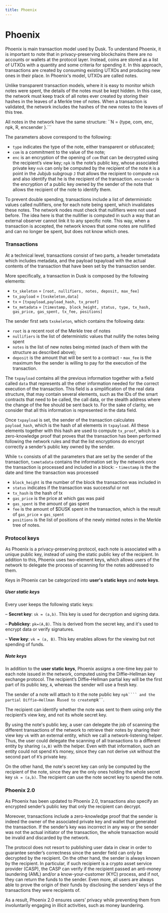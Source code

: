 ```yaml
---
title: Phoenix
---
```


# Phoenix

Phoenix is main transaction model used by Dusk. To understand Phoenix, it is important to note that in privacy-preserving blockchains there are no accounts or wallets at the protocol layer. Instead, coins are stored as a list of UTXOs with a quantity and some criteria for spending it. In this approach, transactions are created by consuming existing UTXOs and producing new ones in their place. In Phoenix's model, UTXOs are called notes.


Unlike transparent transaction models,  where it is easy to monitor which notes were spent, the details of the notes must be kept hidden. In this case, the network must keep track of all notes ever created by storing their hashes in the leaves of a Merkle tree of notes. When a transaction is validated, the network includes the hashes of the new notes to the leaves of this tree.

All notes in the network have the same structure:
``N = {type, com, enc, npk, R, encsender }.```


The parameters above correspond to the following:
- ```type``` indicates the type of the note, either transparent or obfuscated;
- ```com``` is a commitment to the value of the note; 
- ```enc``` is an encryption of the opening of ```com``` that can be decrypted using the recipient’s view key; 
```npk``` is the note’s public key, whose associated private key ```nsk``` can only be computed by the recipient of the note
```R``` is a point in the Jubjub subgroup ```J``` that allows the recipient to compute ```nsk``` and also identify that he is the recipient of the transaction. 
```encsender``` is the encryption of a public key owned by the sender of the note that allows the recipient of the note to identify them.


To prevent double spending, transactions include a list of deterministic values called nullifiers, one for each note being spent, which invalidates these notes. The network nodes must check that nullifiers were not used before. The idea here is that the nullifier is computed in such a way that an external observer cannot link it to any specific note. This way, when a transaction is accepted, the network knows that some notes are nullified and can no longer be spent, but does not know which ones.

### Transactions

At a technical level, transactions consist of two parts, a header txmetadata which includes metadata, and the payload txpayload with the actual contents of the transaction that have been set by the transaction sender.

More specifically, a transaction in Dusk is composed by the following elements:
- ```tx_skeleton``` = ```[root, nullifiers, notes, deposit, max_fee]```
- ```tx_payload``` = ```[txskeleton,data]```
- ```tx``` = ```[txpayload,payload_hash, tx_proof]```
- ```tx_metadata``` = ```[timestamp, block_height, status, type, tx_hash, gas_price, gas_spent, tx_fee, positions]```


The sender first sets ```txskeleton```, which contains the following data:
- ```root``` is a recent root of the Merkle tree of notes
- ```nullifiers``` is the list of deterministic values that nullify the notes being spent
- ```notes``` is the list of new notes being minted (each of them with the structure as described above);
- ```deposit``` is the amount that will be sent to a contract - ```max_fee``` is the maximum fee the sender is willing to pay for the execution of the transaction.

The ```txpayload``` contains all the previous information together with a field called ```data``` that represents all the other information needed for the correct execution of the transaction. This field is a simplification of the real data structure, that may contain several elements, such as the IDs of the smart contracts that need to be called, the call data, or the stealth address where the change of the fee should be sent back to. For the sake of clarity, we consider that all this information is represented in the data field.

Once ```txpayload``` is set, the sender of the transaction calculates ```payload_hash```, which is the hash of all elements in ```txpayload```. All these elements together with this hash are used to compute ```tx_proof```, which is a zero-knowledge proof that proves that the transaction has been performed following the network rules and that the list encryptions do encrypt correctly a sender’s public key owned by the sender. 

While ```tx``` consists of all the parameters that are set by the sender of the transaction, ```txmetadata``` contains the information set by the network once the transaction is processed and included in a block: - ```timestamp``` is the the date and time the transaction was processed
- ```block_height``` is the number of the block the transaction was included in
- ```status``` indicates if the transaction was successful or not
- ```tx_hash``` is the hash of tx
-  ```gas_price``` is the price at which gas was paid
-  ```gas_spent``` is the amount of gas spent
-  ```fee``` is the amount of $DUSK spent in the transaction, which is the result of ```gas_price``` × ```gas_spent```
-  ```positions``` is the list of positions of the newly minted notes in the Merkle tree of notes.



### Protocol keys
As Phoenix is a privacy-preserving protocol, each note is associated with a unique public key, instead of using the static public key of the recipient. In addition to this, Phoenix uses two-element keys, which allows users of the network to delegate the process of scanning for the notes addressed to them.

Keys in Phoenix can be categorized into **user's static keys** and **note keys**.

##### User static keys
Every user keeps the following static keys:

– **Secret key**: ```sk = (a,b)```. This key is used for decryption and signing data.

– **Publickey**: ```pk=(A,B)```. This is derived from the secret key, and it's used to encrypt data or verify signatures.

– **View key**: ```vk = (a, B)```. This key enables allows for the viewing but not spending of funds.

##### Note keys
In addition to the **user static keys**, Phoenix assigns a one-time key pair to each note issued in the network, computed using the Diffie–Hellman key exchange protocol. The recipient’s Diffie–Hellman partial key will be the first part of its public key, ```A```, whereas the sender will use a fresh key.

The sender of a note will attach to it the note public key ```npk```` and the partial Diffie–Hellman ```R``` used to create ```npk```.

The recipient can identify whether the note was sent to them using only the recipient’s view key, and not its whole secret key.

By using the note's public key, a user can delegate the job of scanning the different transactions of the network to retrieve their notes by sharing their view key ```vk``` with an external entity, which we call a network-listening helper. Thus, the user could delegate the scanning of all transactions to a different entity by sharing ```(a,B)``` with the helper. Even with that information, such an entity could not spend ```R```’s money, since they can not derive ```skR``` without the second part of ```R```’s private key.
 
On the other hand, the note's secret key can only be computed by the recipient of the note, since they are the only ones holding the whole secret key ```sk = (a,b)```. The recipient can use the note secret key to spend the note.


### Phoenix 2.0

As Phoenix has been updated to Phoenix 2.0, transactions also specify an encrypted sender’s public key that only the recipient can decrypt. 

Moreover, transactions include a zero-knowledge proof that the sender is indeed the owner of the associated private key and wallet that generated the transaction. If the sender’s key was incorrect in any way or the sender was not the actual initiator of the transaction, the whole transaction would be invalid and discarded by the network.

The protocol does not resort to publishing user data in clear in order to guarantee sender’s correctness since the sender field can only be decrypted by the recipient. On the other hand, the sender is always known by the recipient. In particular, if such recipient is a crypto asset service provider (CASP), the CASP can verify if the recipient passed an anti-money laundering (AML) and/or a know-your-customer (KYC) process, and if not, they can return the funds to the sender. Even more, all users are always able to prove the origin of their funds by disclosing the senders’ keys of the transactions they were recipients of.

As a result, Phoenix 2.0 ensures users’ privacy while preventing them from involuntarily engaging in illicit activities, such as money laundering.
